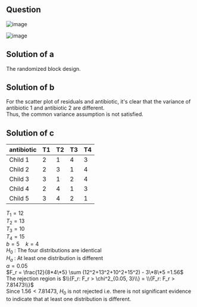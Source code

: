 ## Question

![image](https://github.com/user-attachments/assets/e8037c56-d6f2-45ae-809a-b4eb26d6a6fb)

![image](https://github.com/user-attachments/assets/f7144840-ac99-4830-a0e0-eef0e37c9f84)

## Solution of a

The randomized block design.

## Solution of b

For the scatter plot of residuals and antibiotic, it's clear that the variance of antibiotic 1 and antibiotic 2 are different.  
Thus, the common variance assumption is not satisfied.

## Solution of c

|antibiotic| T1| T2| T3| T4|
|----------|---|---|---|---|
|  Child 1 | 2 | 1 | 4 | 3 |
|  Child 2 | 2 | 3 | 1 | 4 |
|  Child 3 | 3 | 1 | 2 | 4 |
|  Child 4 | 2 | 4 | 1 | 3 |
|  Child 5 | 3 | 4 | 2 | 1 |

$T_1 = 12$  
$T_2 = 13$  
$T_3 = 10$  
$T_4 = 15$  
$b = 5 \quad k = 4$  
$H_0$ : The four distributions are identical  
$H_a$ : At least one distribution is different  
$\alpha = 0.05$  
$F_r = \frac{12}{8*4\*5} \sum (12^2+13^2+10^2+15^2) - 3\*8\*5 =1.56$  
The rejection region is $\\{F_r: F_r > \chi^2_{0.05, 3}\\} = \\{F_r: F_r > 7.81473\\}$  
Since $1.56 < 7.81473$, $H_0$ is not rejected i.e. there is not significant evidence to indicate that at least one distribution is different.  
